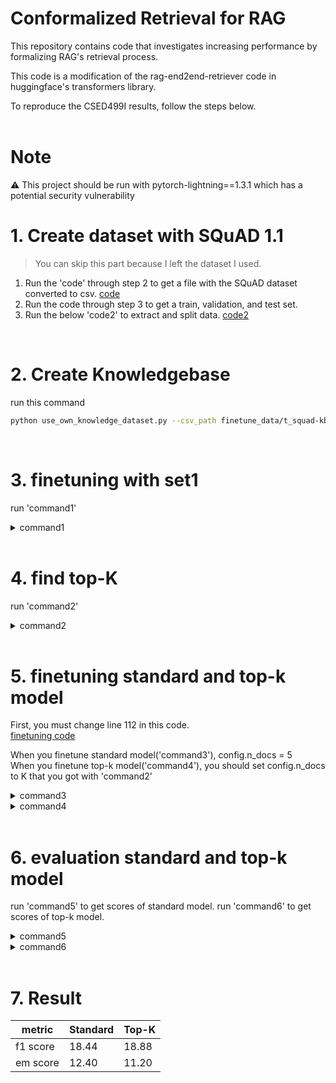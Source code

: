 # Conformalized Retrieval for RAG  
This repository contains code that investigates increasing performance by formalizing RAG's retrieval process.  

This code is a modification of the rag-end2end-retriever code in huggingface's transformers library.  

To reproduce the CSED499I results, follow the steps below.  
</br>

# Note

⚠️ This project should be run with pytorch-lightning==1.3.1 which has a potential security vulnerability
</br>

# 1. Create dataset with SQuAD 1.1  
> You can skip this part because I left the dataset I used.
1. Run the 'code' through step 2 to get a file with the SQuAD dataset converted to csv. [code](data/SQuAD.ipynb)  
2. Run the code through step 3 to get a train, validation, and test set.  
3. Run the below 'code2' to extract and split data. [code2](finetune_data/squad-training-data/origin/convert.ipynb)  
</br>

# 2. Create Knowledgebase  
run this command  
```bash
python use_own_knowledge_dataset.py --csv_path finetune_data/t_squad-kb.csv --output_dir finetune_data/SQUAD-KB
```
</br>

# 3. finetuning with set1  
run 'command1'
<details>
<summary>command1</summary>
<div markdown="1">

```bash
RAY_memory_monitor_refresh_ms=0 ray start --head

python finetune_rag.py \
    --data_dir  finetune_data/squad-training-data/set1 \
    --output_dir output/model/standard/1st \
    --model_name_or_path facebook/rag-token-base \
    --model_type rag_token \
    --fp16 \
    --gpus 2  \
    --profile \
    --do_train \
    --end2end \
    --do_predict \
    --n_val -1  \
    --train_batch_size 4 \
    --eval_batch_size 1 \
    --max_source_length 128 \
    --max_target_length 25 \
    --val_max_target_length 25 \
    --test_max_target_length 25 \
    --label_smoothing 0.1 \
    --dropout 0.1 \
    --attention_dropout 0.1 \
    --weight_decay 0.001 \
    --adam_epsilon 1e-08 \
    --max_grad_norm 0.1 \
    --lr_scheduler polynomial \
    --learning_rate 3e-05 \
    --num_train_epochs 5 \
    --warmup_steps 500 \
    --gradient_accumulation_steps 8 \
    --distributed_retriever ray \
    --num_retrieval_workers 4  \
    --passages_path finetune_data/SQUAD-KB/my_knowledge_dataset \
    --index_path  finetune_data/SQUAD-KB/my_knowledge_dataset_hnsw_index.faiss \
    --index_name custom \
    --context_encoder_name facebook/dpr-ctx_encoder-multiset-base \
    --index_gpus 1 \
    --gpu_order [5,6,7,8,9,0,1,2,3,4] \
    --indexing_freq 500
```
</div>
</details>
</br>

# 4. find top-K  
run 'command2'

<details>
<summary>command2</summary>
<div markdown="1">

```bash
python eval_rag.py \
    --model_name_or_path output/model/standard/1st/checkpoint1251 \
    --model_type rag_token \
    --evaluation_set finetune_data/squad-training-data/set2/val.source \
    --gold_data_path finetune_data/squad-training-data/set2/val.retrieval \
    --predictions_path output/preds/1st_retrieval_preds.tsv \
    --eval_mode retrieval \
    --n_docs 1000 \
    --get_K \
    --error_rate 0.5 
```
</div>
</details>
</br>

# 5. finetuning standard and top-k model  

First, you must change line 112 in this code.  
[finetuning code](finetune_rag.py)  

When you finetune standard model('command3'), config.n_docs = 5  
When you finetune top-k model('command4'), you should set config.n_docs to K that you got with 'command2'  

<details>
<summary>command3</summary>
<div markdown="1">

```bash
python finetune_rag.py \
    --data_dir  finetune_data/squad-training-data/set2 \
    --output_dir output/model/2nd/standard \
    --model_name_or_path output/model/1st/checkpoint1251 \
    --model_type rag_token \
    --fp16 \
    --gpus 2  \
    --profile \
    --do_train \
    --end2end \
    --do_predict \
    --n_val -1  \
    --train_batch_size 1 \
    --eval_batch_size 1 \
    --max_source_length 128 \
    --max_target_length 25 \
    --val_max_target_length 25 \
    --test_max_target_length 25 \
    --label_smoothing 0.1 \
    --dropout 0.1 \
    --attention_dropout 0.1 \
    --weight_decay 0.001 \
    --adam_epsilon 1e-08 \
    --max_grad_norm 0.1 \
    --lr_scheduler polynomial \
    --learning_rate 3e-05 \
    --num_train_epochs 3 \
    --warmup_steps 500 \
    --gradient_accumulation_steps 8 \
    --distributed_retriever ray \
    --num_retrieval_workers 4  \
    --passages_path finetune_data/SQUAD-KB/my_knowledge_dataset \
    --index_path  finetune_data/SQUAD-KB/my_knowledge_dataset_hnsw_index.faiss \
    --index_name custom \
    --context_encoder_name facebook/dpr-ctx_encoder-multiset-base \
    --index_gpus 1 \
    --gpu_order [5,6,7,8,9,0,1,2,3,4] \
    --indexing_freq 500
```
</div>
</details>

<details>
<summary>command4</summary>
<div markdown="1">

```bash
python finetune_rag.py \
    --data_dir  finetune_data/squad-training-data/set2 \
    --output_dir output/model/2nd/top-k \
    --model_name_or_path output/model/1st/checkpoint1251 \
    --model_type rag_token \
    --fp16 \
    --gpus 2  \
    --profile \
    --do_train \
    --end2end \
    --do_predict \
    --n_val -1  \
    --train_batch_size 1 \
    --eval_batch_size 1 \
    --max_source_length 128 \
    --max_target_length 25 \
    --val_max_target_length 25 \
    --test_max_target_length 25 \
    --label_smoothing 0.1 \
    --dropout 0.1 \
    --attention_dropout 0.1 \
    --weight_decay 0.001 \
    --adam_epsilon 1e-08 \
    --max_grad_norm 0.1 \
    --lr_scheduler polynomial \
    --learning_rate 3e-05 \
    --num_train_epochs 3 \
    --warmup_steps 500 \
    --gradient_accumulation_steps 8 \
    --distributed_retriever ray \
    --num_retrieval_workers 4  \
    --passages_path finetune_data/SQUAD-KB/my_knowledge_dataset \
    --index_path  finetune_data/SQUAD-KB/my_knowledge_dataset_hnsw_index.faiss \
    --index_name custom \
    --context_encoder_name facebook/dpr-ctx_encoder-multiset-base \
    --index_gpus 1 \
    --gpu_order [5,6,7,8,9,0,1,2,3,4] \
    --indexing_freq 500
```
</div>
</details>
</br>

# 6. evaluation standard and top-k model  
run 'command5' to get scores of standard model.
run 'command6' to get scores of top-k model.

<details>
<summary>command5</summary>
<div markdown="1">

```bash
python eval_rag.py \
    --model_name_or_path output/model/2nd/standard/checkpoint316 \
    --model_type rag_token \
    --evaluation_set finetune_data/squad-training-data/set2/test.source \
    --gold_data_path finetune_data/squad-training-data/set2/test.target \
    --predictions_path output/preds/2st_standard_preds.tsv \
    --eval_mode e2e \
    --gold_data_mode ans \
    --n_docs 5 \
    --k 1 \
    --print_predictions \
    --recalculate
```
</div>
</details>
<details>
<summary>command6</summary>
<div markdown="1">

```bash
python eval_rag.py \
    --model_name_or_path output/model/2nd/top-k/checkpoint751 \
    --model_type rag_token \
    --evaluation_set finetune_data/squad-training-data/set2/test.source \
    --gold_data_path finetune_data/squad-training-data/set2/test.target \
    --predictions_path output/preds/2st_top-k_preds.tsv \
    --eval_mode e2e \
    --gold_data_mode ans \
    --n_docs 5 \
    --print_predictions \
    --recalculate
```
</div>
</details>
</br>

# 7. Result  
|metric|Standard|Top-K|
|-|-|-|
|f1 score|18.44|18.88|
|em score|12.40|11.20|
